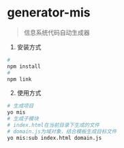 generator-mis
=============
> 信息系统代码自动生成器

1. 安装方式
```bash
#
npm install
#
npm link
```

2. 使用方式
```bash
# 生成项目
yo mis
# 生成子模块
# index.html在当前目录下生成的文件
# domain.js为域对象，结合模板生成目标文件
yo mis:sub index.html domain.js
```